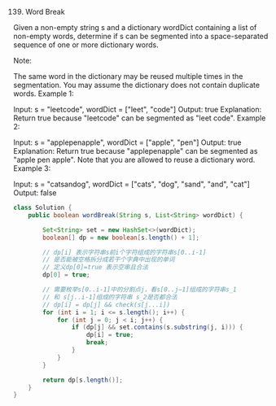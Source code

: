 139. Word Break

Given a non-empty string s and a dictionary wordDict containing a list of non-empty words, determine if s can be segmented into a space-separated sequence of one or more dictionary words.

Note:

The same word in the dictionary may be reused multiple times in the segmentation.
You may assume the dictionary does not contain duplicate words.
Example 1:

Input: s = "leetcode", wordDict = ["leet", "code"]
Output: true
Explanation: Return true because "leetcode" can be segmented as "leet code".
Example 2:

Input: s = "applepenapple", wordDict = ["apple", "pen"]
Output: true
Explanation: Return true because "applepenapple" can be segmented as "apple pen apple".
             Note that you are allowed to reuse a dictionary word.
Example 3:

Input: s = "catsandog", wordDict = ["cats", "dog", "sand", "and", "cat"]
Output: false

```java
class Solution {
    public boolean wordBreak(String s, List<String> wordDict) {

        Set<String> set = new HashSet<>(wordDict);
        boolean[] dp = new boolean[s.length() + 1];

        // dp[i] 表示字符串s前i个字符组成的字符串s[0..i-1]
        // 是否能被空格拆分成若干个字典中出现的单词
        // 定义dp[0]=true 表示空串且合法
        dp[0] = true;

        // 需要枚举s[0..i-1]中的分割点j，看s[0..j−1]组成的字符串s_1
        // 和 s[j..i-1]组成的字符串 s_2是否都合法
        // dp[i] = dp[j] && check(s[j...i])
        for (int i = 1; i <= s.length(); i++) {
            for (int j = 0; j < i; j++) {
                if (dp[j] && set.contains(s.substring(j, i))) {
                    dp[i] = true;
                    break;
                }
            }
        }

        return dp[s.length()];
    }
}
```

